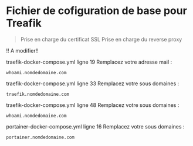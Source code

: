 # Fichier de cofiguration de base pour Treafik

> Prise en charge du certificat SSL
> Prise en charge du reverse proxy


!! A modifier!!

traefik-docker-compose.yml ligne 19
Remplacez votre adresse mail :

```
whoami.nomdedomaine.com
```

traefik-docker-compose.yml ligne 33
Remplacez votre sous domaines :

```
traefik.nomdedomaine.com
```

traefik-docker-compose.yml ligne 48
Remplacez votre sous domaines :

```
whoami.nomdedomaine.com
```

portainer-docker-compose.yml ligne 16
Remplacez votre sous domaines :

```
portainer.nomdedomaine.com
```
